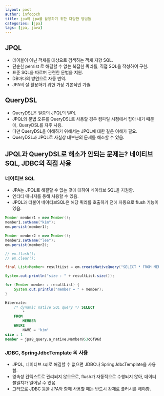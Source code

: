```yaml
---
layout: post
author: infoqoch
title: jpa와 jpa를 활용하기 위한 다양한 방법들
categories: [jpa]
tags: [jpa, java]
---
```


## JPQL
- 테이블이 아닌 객체를 대상으로 검색하는 객체 지향 SQL.
- 단순한 persist 로 해결할 수 없는 복잡한 쿼리를, 직접 SQL을 작성하여 구현. 
- 표준 SQL을 따르며 관련한 문법을 지원. 
- DB마다의 방언으로 자동 번역.
- JPA의 잘 활용하기 위한 가장 기본적인 기술. 

## QueryDSL
- QueryDSL은 일종의 JPQL의 빌더. 
- JPQL의 문법 오류를 QueryDSL로 사용할 경우 컴파일 시점에서 잡아 내기 때문에, QueryDSL를 자주 사용. 
- 다만 QueryDSL을 이해하기 위해서는 JPQL에 대한 깊은 이해가 필요.
- QueryDSL과 JPQL로 사실상 대부분의 문제를 해소할 수 있음.

## JPQL과 QueryDSL로 해소가 안되는 문제는? 네이티브 SQL, JDBC의 직접 사용

### 네이티브 SQL
- JPA는 JPQL로 해결할 수 없는 것에 대하여 네이티브 SQL을 지원함. 
- 엔티티 매니저를 통해 사용할 수 있음. 
- JPQL과 더불어 네이티브SQL은 해당 쿼리를 호출하기 전에 자동으로 flush 기능이 있음.  

```java
Member member1 = new Member();
member1.setName("kim");
em.persist(member1);

Member member2 = new Member();
member2.setName("lee");
em.persist(member2);

// em.flush();
// em.clear();

final List<Member> resultList = em.createNativeQuery("SELECT * FROM MEMBER WHERE NAME = 'kim'", Member.class).getResultList();

System.out.println("size : " + resultList.size());

for (Member member : resultList) {
    System.out.println("member = " + member);
}
```

```sql
Hibernate: 
    /* dynamic native SQL query */ SELECT
        * 
    FROM
        MEMBER 
    WHERE
        NAME = 'kim'
size : 1
member = jpa8_query.a_native.Member@53c6f96d
```

### JDBC, SpringJdbcTemplate 의 사용
- JPQL, 네이티브 sql로 해결할 수 없으면 JDBC나 SpringJdbcTemplate을 사용함. 
- 영속성 컨텍스트로 관리되지 않으므로, flush가 자동적으로 수행되지 않아, 데이터 불일치가 일어날 수 있음.
- 그러므로 JDBC 등을 JPA와 함께 사용할 때는 반드시 강제로 플러시를 해야함.


